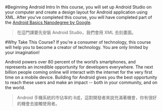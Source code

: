 #Beginning Android Intro
In this course, you will set up Android Studio on your computer and create a design layout for Android application using XML. After you’ve completed this course, you will have completed part of the [Android Basics Nanodegree by Google](https://www.udacity.com/course/android-basics-nanodegree-by-google--nd803).
>在這門課要先安裝 Android Studio，我們會用 XML 去刻畫面。


#Why Take This Course?
If you're a consumer of technology, this course will help you to become a creator of technology. You are only limited by your imagination!

Android powers over 80 percent of the world’s smartphones, and represents an incredible opportunity for developers everywhere. The next billion people coming online will interact with the internet for the very first time on a mobile device. Building for Android gives you the best opportunity to reach these users and make an impact -- both in your community, and on the world.
>Android 手機系統的市佔率約 8成，這對開發者來說充滿著機會，你有很好的機會去接觸使用者。